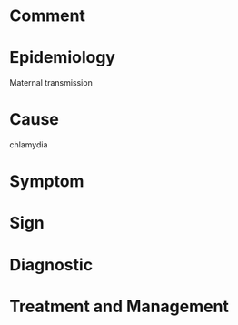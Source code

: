 # Comment

# Epidemiology

Maternal transmission

# Cause

chlamydia

# Symptom

# Sign

# Diagnostic

# Treatment and Management
